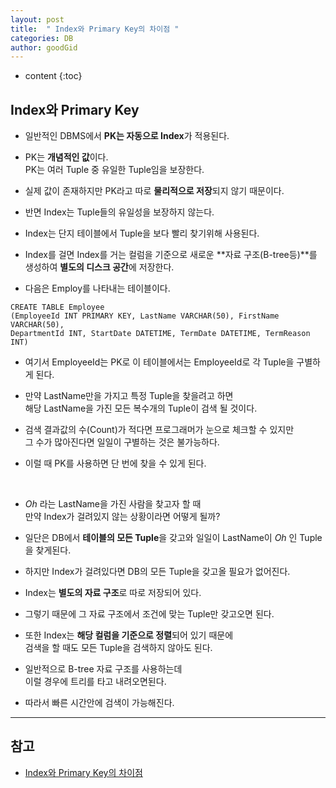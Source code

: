 ```yaml
---
layout: post
title:  " Index와 Primary Key의 차이점 "
categories: DB
author: goodGid
---
```

* content
{:toc}

## Index와 Primary Key

* 일반적인 DBMS에서 **PK는 자동으로 Index**가 적용된다.

* PK는 **개념적인 값**이다. <br> PK는 여러 Tuple 중 유일한 Tuple임을 보장한다.

* 실제 값이 존재하지만 PK라고 따로 **물리적으로 저장**되지 않기 때문이다.

* 반면 Index는 Tuple들의 유일성을 보장하지 않는다.









* Index는 단지 테이블에서 Tuple을 보다 빨리 찾기위해 사용된다.

* Index를 걸면 Index를 거는 컬럼을 기준으로 새로운 **자료 구조(B-tree등)**를 생성하여 **별도의 디스크 공간**에 저장한다.

* 다음은 Employ를 나타내는 테이블이다.

```
CREATE TABLE Employee
(EmployeeId INT PRIMARY KEY, LastName VARCHAR(50), FirstName VARCHAR(50),
DepartmentId INT, StartDate DATETIME, TermDate DATETIME, TermReason INT)
```

* 여기서 EmployeeId는 PK로 이 테이블에서는 EmployeeId로 각 Tuple을 구별하게 된다.

* 만약 LastName만을 가지고 특정 Tuple을 찾을려고 하면 <br> 해당 LastName을 가진 모든 복수개의 Tuple이 검색 될 것이다.

* 검색 결과값의 수(Count)가 적다면 프로그래머가 눈으로 체크할 수 있지만 <br> 그 수가 많아진다면 일일이 구별하는 것은 불가능하다.

* 이럴 때 PK를 사용하면 단 번에 찾을 수 있게 된다.

<br>

* *Oh* 라는 LastName을 가진 사람을 찾고자 할 때 <br> 만약 Index가 걸려있지 않는 상황이라면 어떻게 될까?

* 일단은 DB에서 **테이블의 모든 Tuple**을 갖고와 일일이 LastName이 *Oh* 인 Tuple을 찾게된다.

* 하지만 Index가 걸려있다면 DB의 모든 Tuple을 갖고올 필요가 없어진다.

* Index는 **별도의 자료 구조**로 따로 저장되어 있다.

* 그렇기 때문에 그 자료 구조에서 조건에 맞는 Tuple만 갖고오면 된다.

* 또한 Index는 **해당 컬럼을 기준으로 정렬**되어 있기 때문에 <br> 검색을 할 때도 모든 Tuple을 검색하지 않아도 된다.

* 일반적으로 B-tree 자료 구조를 사용하는데 <br> 이럴 경우에 트리를 타고 내려오면된다.

* 따라서 빠른 시간안에 검색이 가능해진다.


---

## 참고

* [Index와 Primary Key의 차이점](http://plaboratory.org/archives/809)